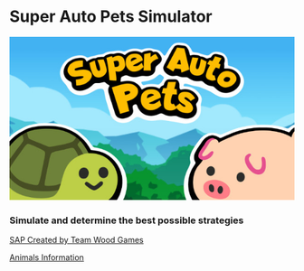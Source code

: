 # Super Auto Pets Simulator

![Cover Image](simulator/assets/cover_image.jpg)

### Simulate and determine the best possible strategies


[SAP Created by Team Wood Games](https://teamwoodgames.com/)

[Animals Information](https://www.slythergames.com/2021/11/17/super-auto-pets-all-pets-upgrades-list/) 

